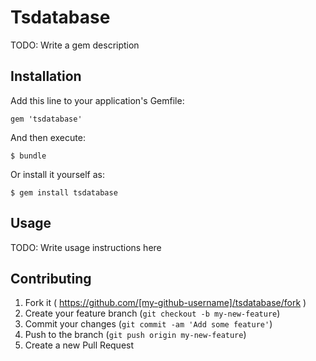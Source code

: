 # Tsdatabase

TODO: Write a gem description

## Installation

Add this line to your application's Gemfile:

    gem 'tsdatabase'

And then execute:

    $ bundle

Or install it yourself as:

    $ gem install tsdatabase

## Usage

TODO: Write usage instructions here

## Contributing

1. Fork it ( https://github.com/[my-github-username]/tsdatabase/fork )
2. Create your feature branch (`git checkout -b my-new-feature`)
3. Commit your changes (`git commit -am 'Add some feature'`)
4. Push to the branch (`git push origin my-new-feature`)
5. Create a new Pull Request

